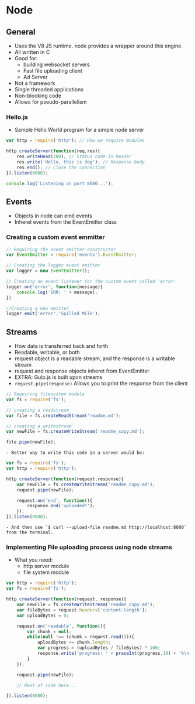 # Node
## General
- Uses the V8 JS runtime. node provides a wrapper around this engine.
- All written in C
- Good for:
	- building websocket servers
	- Fast file uploading client
	- Ad Server 
- Not a framework
- Single threaded applications
- Non-blocking code
- Allows for pseudo-parallelism 

### Hello.js
- Sample Hello World program for a simple node server
```javascript
var http = require('http'); // How we require modules

http.createServer(function(req,res){
	res.writeHead(200); // Status code in header
	res.write('Hello, this is dog'); // Response body
	res.end(); // Close the connection
}).listen(8080);

console.log('Listening on port 8080...');
```

## Events
- Objects in node can emit events
- Inheret events from the EventEmitter class

### Creating a custom event emmitter
```javascript
// Requiring the event emitter constructor
var EventEmitter = require('events').EventEmitter;

// Creating the logger event emitter
var logger = new EventEmitter();

// Creating an event listener for the custom event called 'error'
logger.on('error', function(message){
	console.log('ERR: ' + message);
})

//Creating a new emitter
logger.emit('error','Spilled Milk');
```
## Streams 
- How data is transferred back and forth
- Readable, writable, or both
- request object is a readable stream, and the response is a writable stream
- request and response objects inheret from EventEmitter
- EXTRA: Gulp.js is built upon streams
- `request.pipe(response)` Allows you to print the response from the client
	
```javascript
// Requiring filesystem module
var fs = require('fs');

// creating a readstream
var file = fs.createReadStream('readme.md');

// creating a writestream
var newFile = fs.createWriteStream('readme_copy.md'); 

file.pipe(newFile);
```
	
	- Better way to write this code in a server would be:
	
```javascript
var fs = require('fs');
var http = require('http');

http.createServer(function(request,response){
	var newFile = fs.createWriteStream('readme_copy.md');
	request.pipe(newFile);

	request.on('end', function(){
		response.end('uploaded!');
	});
}).listen(8080);
```
	- And then use `$ curl --upload-file readme.md http://localhost:8080` from the terminal. 

### Implementing File uploading process using node streams
- What you need: 
	- http server module
	- file system module

```javascript
var http = require('http');
var fs = require('fs');

http.createServer(function(request, response){
	var newFile = fs.createWriteStream('readme_copy.md');
	var fileBytes = request.headers['content-length'];
	var uploadBytes = 0;

	request.on('readable', function(){
		var chunk = null;
		while(null !== (chunk = request.read())){
			uploadBytes += chunk.length;
			var progress = (uploadBytes / fileBytes) * 100;
			response.write('progress: ' + praseInt(progress,10) + '%\n');
		}
	});

	request.pipe(newFile);

	// Rest of code here... 

}).listen(8080);
```






